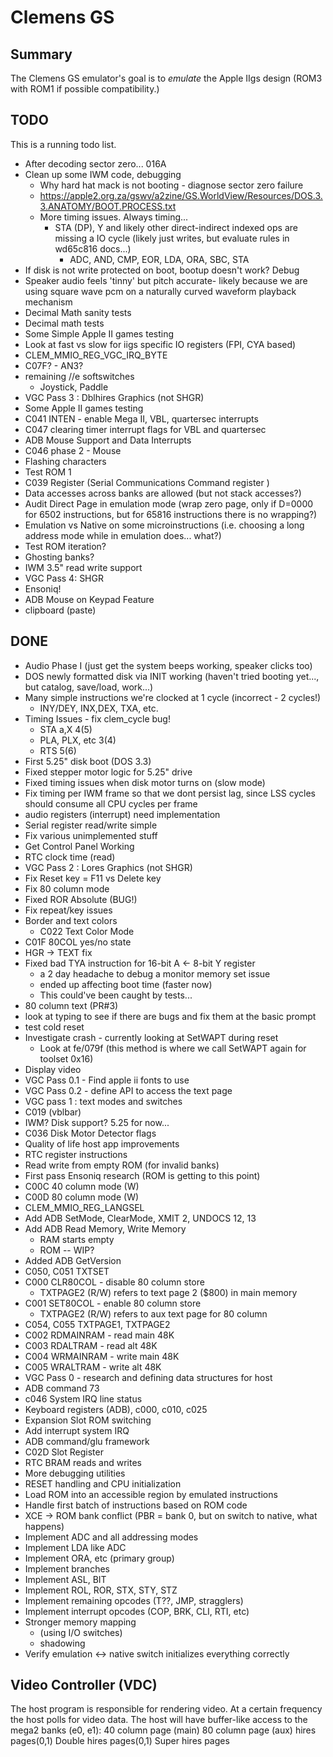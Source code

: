 # Clemens GS

## Summary

The Clemens GS emulator's goal is to *emulate* the Apple IIgs design (ROM3
with ROM1 if possible compatibility.)


## TODO

This is a running todo list.

* After decoding sector zero...  016A
* Clean up some IWM code, debugging
  * Why hard hat mack is not booting - diagnose sector zero failure
  * https://apple2.org.za/gswv/a2zine/GS.WorldView/Resources/DOS.3.3.ANATOMY/BOOT.PROCESS.txt
  * More timing issues.  Always timing...
    * STA (DP), Y and likely other direct-indirect indexed ops are missing a
      IO cycle (likely just writes, but evaluate rules in wd65c816 docs...)
      * ADC, AND, CMP, EOR, LDA, ORA, SBC, STA
* If disk is not write protected on boot, bootup doesn't work?  Debug
* Speaker audio feels 'tinny' but pitch accurate- likely because we are using
  square wave pcm on a naturally curved waveform playback mechanism
* Decimal Math sanity tests
* Decimal math tests
* Some Simple Apple II games testing
* Look at fast vs slow for iigs specific IO registers (FPI, CYA based)
* CLEM_MMIO_REG_VGC_IRQ_BYTE
* C07F? - AN3?
* remaining //e softswitches
  * Joystick, Paddle
* VGC Pass 3 : Dblhires Graphics (not SHGR)
* Some Apple II games testing
* C041 INTEN - enable Mega II, VBL, quartersec interrupts
* C047 clearing timer interrupt flags for VBL and quartersec
* ADB Mouse Support and Data Interrupts
* C046 phase 2 - Mouse
* Flashing characters
* Test ROM 1
* C039 Register (Serial Communications Command register )
* Data accesses across banks are allowed (but not stack accesses?)
* Audit Direct Page in emulation mode (wrap zero page, only if D=0000 for 6502
  instructions, but for 65816 instructions there is no wrapping?)
* Emulation vs Native on some microinstructions (i.e. choosing a long address mode while in emulation does... what?)
* Test ROM iteration?
* Ghosting banks?
* IWM 3.5" read write support
* VGC Pass 4: SHGR
* Ensoniq!
* ADB Mouse on Keypad Feature
* clipboard (paste)


## DONE

* Audio Phase I (just get the system beeps working, speaker clicks too)
* DOS newly formatted disk via INIT working (haven't tried booting yet..., but
  catalog, save/load, work...)
* Many simple instructions we're clocked at 1 cycle (incorrect - 2 cycles!)
  * INY/DEY, INX,DEX, TXA, etc.
* Timing Issues - fix clem_cycle bug!
  * STA a,X  4(5)
  * PLA, PLX, etc 3(4)
  * RTS 5(6)
* First 5.25" disk boot (DOS 3.3)
* Fixed stepper motor logic for 5.25" drive
* Fixed timing issues when disk motor turns on (slow mode)
* Fix timing per IWM frame so that we dont persist lag, since LSS cycles should
  consume all CPU cycles per frame
* audio registers (interrupt) need implementation
* Serial register read/write simple
* Fix various unimplemented stuff
* Get Control Panel Working
* RTC clock time (read)
* VGC Pass 2 : Lores Graphics (not SHGR)
* Fix Reset key = F11 vs Delete key
* Fix 80 column mode
* Fixed ROR Absolute (BUG!)
* Fix repeat/key issues
* Border and text colors
  * C022 Text Color Mode
* C01F 80COL yes/no state
* HGR -> TEXT fix
* Fixed bad TYA instruction for 16-bit A <- 8-bit Y register
  * a 2 day headache to debug a monitor memory set issue
  * ended up affecting boot time (faster now)
  * This could've been caught by tests...
* 80 column text (PR#3)
* look at typing to see if there are bugs and fix them at the basic prompt
* test cold reset
* Investigate crash - currently looking at SetWAPT during reset
  * Look at fe/079f (this method is where we call SetWAPT again for toolset 0x16)
* Display video
* VGC Pass 0.1 - Find apple ii fonts to use
* VGC Pass 0.2 - define API to access the text page
* VGC pass 1 : text modes and switches
* C019 (vblbar)
* IWM? Disk support? 5.25 for now...
* C036 Disk Motor Detector flags
* Quality of life host app improvements
* RTC register instructions
* Read write from empty ROM (for invalid banks)
* First pass Ensoniq research (ROM is getting to this point)
* C00C 40 column mode (W)
* C00D 80 column mode (W)
* CLEM_MMIO_REG_LANGSEL
* Add ADB SetMode, ClearMode, XMIT 2, UNDOCS 12, 13
* Add ADB Read Memory, Write Memory
  * RAM starts empty
  * ROM -- WIP?
* Added ADB GetVersion
* C050, C051 TXTSET
* C000 CLR80COL - disable 80 column store
  * TXTPAGE2 (R/W) refers to text page 2 ($800) in main memory
* C001 SET80COL - enable 80 column store
  * TXTPAGE2 (R/W) refers to aux text page for 80 column
* C054, C055 TXTPAGE1, TXTPAGE2
* C002 RDMAINRAM - read main 48K
* C003 RDALTRAM - read alt 48K
* C004 WRMAINRAM - write main 48K
* C005 WRALTRAM - write alt 48K
* VGC Pass 0 - research and defining data structures for host
* ADB command 73
* c046 System IRQ line status
* Keyboard registers (ADB), c000, c010, c025
* Expansion Slot ROM switching
* Add interrupt system IRQ
* ADB command/glu framework
* C02D Slot Register
* RTC BRAM reads and writes
* More debugging utilities
* RESET handling and CPU initialization
* Load ROM into an accessible region by emulated instructions
* Handle first batch of instructions based on ROM code
* XCE -> ROM bank conflict (PBR = bank 0, but on switch to native, what happens)
* Implement ADC and all addressing modes
* Implement LDA like ADC
* Implement ORA, etc (primary group)
* Implement branches
* Implement ASL, BIT
* Implement ROL, ROR, STX, STY, STZ
* Implement remaining opcodes (T??, JMP, stragglers)
* Implement interrupt opcodes (COP, BRK, CLI, RTI, etc)
* Stronger memory mapping
  * (using I/O switches)
  * shadowing
* Verify emulation <-> native switch initializes everything correctly


## Video Controller (VDC)

The host program is responsible for rendering video.  At a certain frequency
the host polls for video data.   The host will have buffer-like access to the
mega2 banks (e0, e1):
  40 column page (main)
  80 column page (aux)
  hires pages(0,1)
  Double hires pages(0,1)
  Super hires pages
